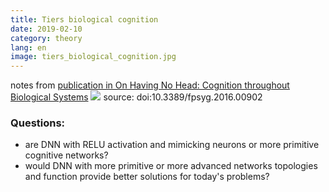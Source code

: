 ```yaml
---
title: Tiers biological cognition
date: 2019-02-10
category: theory
lang: en
image: tiers_biological_cognition.jpg
---
```

notes from [publication in On Having No Head: Cognition throughout Biological Systems](https://www.ncbi.nlm.nih.gov/pmc/articles/PMC4914563/)
![](https://raw.githubusercontent.com/matt-chv/matt-chv.github.io/master/static/img/_posts/tiers_biological_cognition.jpg)
source: doi:10.3389/fpsyg.2016.00902

### Questions:
* are DNN with RELU activation and mimicking neurons or more primitive cognitive networks?
* would DNN with more primitive or more advanced networks topologies and function provide better solutions for today's problems?